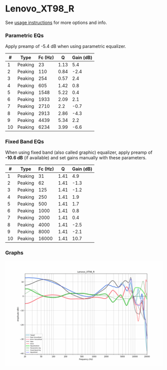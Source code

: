 # Lenovo_XT98_R
See [usage instructions](https://github.com/jaakkopasanen/AutoEq#usage) for more options and info.

### Parametric EQs
Apply preamp of -5.4 dB when using parametric equalizer.

|   # | Type    |   Fc (Hz) |    Q |   Gain (dB) |
|-----|---------|-----------|------|-------------|
|   1 | Peaking |        23 | 1.13 |         5.4 |
|   2 | Peaking |       110 | 0.84 |        -2.4 |
|   3 | Peaking |       254 | 0.57 |         2.4 |
|   4 | Peaking |       605 | 1.42 |         0.8 |
|   5 | Peaking |      1548 | 5.22 |         0.4 |
|   6 | Peaking |      1933 | 2.09 |         2.1 |
|   7 | Peaking |      2710 | 2.2  |        -0.7 |
|   8 | Peaking |      2913 | 2.86 |        -4.3 |
|   9 | Peaking |      4439 | 5.34 |         2.2 |
|  10 | Peaking |      6234 | 3.99 |        -6.6 |

### Fixed Band EQs
When using fixed band (also called graphic) equalizer, apply preamp of **-10.6 dB** (if available) and set gains manually with these parameters.

|   # | Type    |   Fc (Hz) |    Q |   Gain (dB) |
|-----|---------|-----------|------|-------------|
|   1 | Peaking |        31 | 1.41 |         4.9 |
|   2 | Peaking |        62 | 1.41 |        -1.3 |
|   3 | Peaking |       125 | 1.41 |        -1.2 |
|   4 | Peaking |       250 | 1.41 |         1.9 |
|   5 | Peaking |       500 | 1.41 |         1.7 |
|   6 | Peaking |      1000 | 1.41 |         0.8 |
|   7 | Peaking |      2000 | 1.41 |         0.4 |
|   8 | Peaking |      4000 | 1.41 |        -2.5 |
|   9 | Peaking |      8000 | 1.41 |        -2.1 |
|  10 | Peaking |     16000 | 1.41 |        10.7 |

### Graphs
![](./Lenovo_XT98_R.png)
